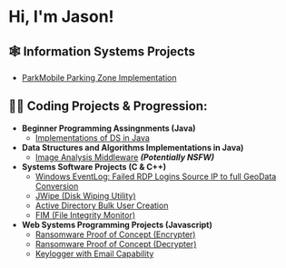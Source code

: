 <h1>Hi, I'm Jason! <br/>

<h2>🕸️ Information Systems Projects</h2>

 - [ParkMobile Parking Zone Implementation](https://github.com/jay-wehran/ParkMobileImp/tree/main)


<h2>👨‍💻 Coding Projects & Progression:</h2>

- <b>Beginner Programming Assingnments (Java)</b>
  - [Implementations of DS in Java](https://github.com/joshmadakor1/Algorithms-Practice)
- <b>Data Structures and Algorithms Implementations in Java)</b>
  - [Image Analysis Middleware](https://github.com/joshmadakor1/4chan-Image-Analysis-Middleware-C964) <b><i>(Potentially NSFW)</b></i>
- <b>Systems Software Projects (C & C++)</b>
  - [Windows EventLog: Failed RDP Logins Source IP to full GeoData Conversion](https://github.com/joshmadakor1/Sentinel-Lab)
  - [JWipe (Disk Wiping Utility)](https://github.com/joshmadakor1/Jwipe.PowerShell)
  - [Active Directory Bulk User Creation](https://github.com/joshmadakor1/AD_PS)
  - [FIM (File Integrity Monitor)](https://github.com/joshmadakor1/PowerShell-Integrity-FIM)
- <b>Web Systems Programming Projects (Javascript)</b>
  - [Ransomware Proof of Concept (Encrypter)](https://github.com/joshmadakor1/EncrypterPOC)
  - [Ransomware Proof of Concept (Decrypter)](https://github.com/joshmadakor1/DecrypterPOC)
  - [Keylogger with Email Capability](https://github.com/joshmadakor1/Key-Logger-With-Email)

